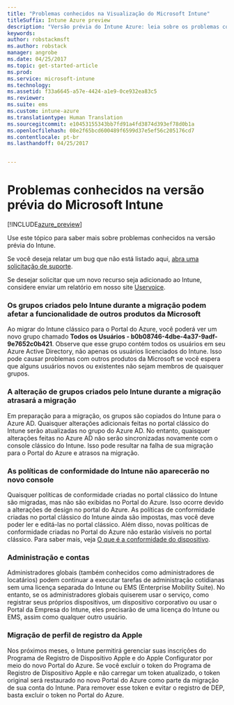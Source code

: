 ```yaml
---
title: "Problemas conhecidos na Visualização do Microsoft Intune"
titleSuffix: Intune Azure preview
description: "Versão prévia do Intune Azure: leia sobre os problemas conhecidos na versão prévia"
keywords: 
author: robstackmsft
ms.author: robstack
manager: angrobe
ms.date: 04/25/2017
ms.topic: get-started-article
ms.prod: 
ms.service: microsoft-intune
ms.technology: 
ms.assetid: f33a6645-a57e-4424-a1e9-0ce932ea83c5
ms.reviewer: 
ms.suite: ems
ms.custom: intune-azure
ms.translationtype: Human Translation
ms.sourcegitcommit: e10453155343bb7fd91a4fd3874d393ef78d0b1a
ms.openlocfilehash: 08e2f65bcd600489f6599d37e5ef56c205176cd7
ms.contentlocale: pt-br
ms.lasthandoff: 04/25/2017


---
```


# <a name="known-issues-in-the-microsoft-intune-preview"></a>Problemas conhecidos na versão prévia do Microsoft Intune


[!INCLUDE[azure_preview](../includes/azure_preview.md)]


Use este tópico para saber mais sobre problemas conhecidos na versão prévia do Intune.

Se você deseja relatar um bug que não está listado aqui, [abra uma solicitação de suporte](https://docs.microsoft.com/intune/troubleshoot/how-to-get-support-for-microsoft-intune).

Se desejar solicitar que um novo recurso seja adicionado ao Intune, considere enviar um relatório em nosso site [Uservoice](https://microsoftintune.uservoice.com/forums/291681-ideas/category/189016-azure-admin-console).

### <a name="groups-created-by-intune-during-migration-might-affect-functionality-of-other-microsoft-products"></a>Os grupos criados pelo Intune durante a migração podem afetar a funcionalidade de outros produtos da Microsoft

Ao migrar do Intune clássico para o Portal do Azure, você poderá ver um novo grupo chamado **Todos os Usuários - b0b08746-4dbe-4a37-9adf-9e7652c0b421**. Observe que esse grupo contém todos os usuários em seu Azure Active Directory, não apenas os usuários licenciados do Intune. Isso pode causar problemas com outros produtos da Microsoft se você espera que alguns usuários novos ou existentes não sejam membros de quaisquer grupos.

### <a name="altering-groups-created-by-intune-during-migration-will-delay-migration"></a>A alteração de grupos criados pelo Intune durante a migração atrasará a migração

Em preparação para a migração, os grupos são copiados do Intune para o Azure AD. Quaisquer alterações adicionais feitas no portal clássico do Intune serão atualizadas no grupo do Azure AD. No entanto, quaisquer alterações feitas no Azure AD não serão sincronizadas novamente com o console clássico do Intune. Isso pode resultar na falha de sua migração para o Portal do Azure e atrasos na migração.

### <a name="compliance-policies-from-intune-will-not-show-up-in-new-console"></a>As políticas de conformidade do Intune não aparecerão no novo console 

Quaisquer políticas de conformidade criadas no portal clássico do Intune são migradas, mas não são exibidas no Portal do Azure. Isso ocorre devido a alterações de design no portal do Azure. As políticas de conformidade criadas no portal clássico do Intune ainda são impostas, mas você deve poder ler e editá-las no portal clássico.
Além disso, novas políticas de conformidade criadas no Portal do Azure não estarão visíveis no portal clássico.
Para saber mais, veja [O que é a conformidade do dispositivo](https://docs.microsoft.com/intune-azure/set-device-compliance/what-is-device-compliance).




### <a name="administration-and-accounts"></a>Administração e contas

Administradores globais (também conhecidos como administradores de locatários) podem continuar a executar tarefas de administração cotidianas sem uma licença separada do Intune ou EMS (Enterprise Mobility Suite). No entanto, se os administradores globais quiserem usar o serviço, como registrar seus próprios dispositivos, um dispositivo corporativo ou usar o Portal da Empresa do Intune, eles precisarão de uma licença do Intune ou EMS, assim como qualquer outro usuário.

### <a name="apple-enrollment-profile-migration"></a>Migração de perfil de registro da Apple
Nos próximos meses, o Intune permitirá gerenciar suas inscrições do Programa de Registro de Dispositivo Apple e do Apple Configurator por meio do novo Portal do Azure. Se você excluir o token do Programa de Registro de Dispositivo Apple e não carregar um token atualizado, o token original será restaurado no novo Portal do Azure como parte da migração de sua conta do Intune. Para remover esse token e evitar o registro de DEP, basta excluir o token no Portal do Azure. 

